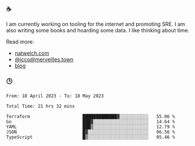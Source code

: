 ### ☕

I am currently working on tooling for the internet and promoting SRE. I am also writing some books and hoarding some data. I like thinking about time. 

Read more:

 - [natwelch.com](https://natwelch.com)
 - [@icco@merveilles.town](https://merveilles.town/@icco)
 - [blog](https://writing.natwelch.com)

### 🕒

<!--START_SECTION:waka-->

```text
From: 18 April 2023 - To: 18 May 2023

Total Time: 21 hrs 32 mins

Terraform                    █████████████▓░░░░░░░░░░░   55.06 %
Go                           ███▓░░░░░░░░░░░░░░░░░░░░░   14.64 %
YAML                         ███▒░░░░░░░░░░░░░░░░░░░░░   12.79 %
JSON                         █▓░░░░░░░░░░░░░░░░░░░░░░░   06.56 %
TypeScript                   █▒░░░░░░░░░░░░░░░░░░░░░░░   05.46 %
```

<!--END_SECTION:waka-->
